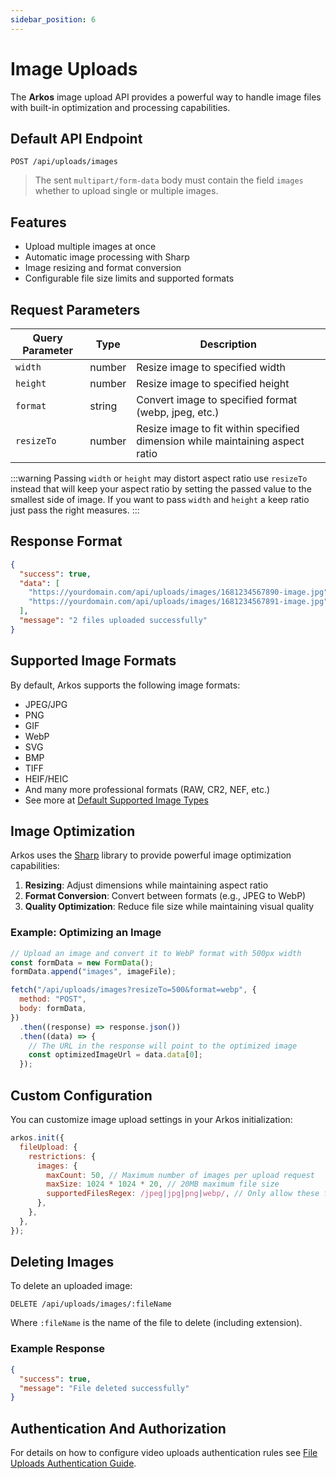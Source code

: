 ```yaml
---
sidebar_position: 6
---
```


# Image Uploads

The **Arkos** image upload API provides a powerful way to handle image files with built-in optimization and processing capabilities.

## Default API Endpoint

```
POST /api/uploads/images
```

> The sent `multipart/form-data` body must contain the field `images` whether to upload single or multiple images.

## Features

- Upload multiple images at once
- Automatic image processing with Sharp
- Image resizing and format conversion
- Configurable file size limits and supported formats

## Request Parameters

| Query Parameter | Type   | Description                                                                   |
| --------------- | ------ | ----------------------------------------------------------------------------- |
| `width`         | number | Resize image to specified width                                               |
| `height`        | number | Resize image to specified height                                              |
| `format`        | string | Convert image to specified format (webp, jpeg, etc.)                          |
| `resizeTo`      | number | Resize image to fit within specified dimension while maintaining aspect ratio |

:::warning
Passing `width` or `height` may distort aspect ratio use `resizeTo` instead that will keep your aspect ratio by setting the passed value to the smallest side of image. If you want to pass `width` and `height` a keep ratio just pass the right measures.
:::

## Response Format

```json
{
  "success": true,
  "data": [
    "https://yourdomain.com/api/uploads/images/1681234567890-image.jpg",
    "https://yourdomain.com/api/uploads/images/1681234567891-image.jpg"
  ],
  "message": "2 files uploaded successfully"
}
```

## Supported Image Formats

By default, Arkos supports the following image formats:

- JPEG/JPG
- PNG
- GIF
- WebP
- SVG
- BMP
- TIFF
- HEIF/HEIC
- And many more professional formats (RAW, CR2, NEF, etc.)
- See more at [Default Supported Image Types](/docs/api-reference/default-supported-upload-files#image-files)

## Image Optimization

Arkos uses the [Sharp](https://sharp.pixelplumbing.com/) library to provide powerful image optimization capabilities:

1. **Resizing**: Adjust dimensions while maintaining aspect ratio
2. **Format Conversion**: Convert between formats (e.g., JPEG to WebP)
3. **Quality Optimization**: Reduce file size while maintaining visual quality

### Example: Optimizing an Image

```javascript
// Upload an image and convert it to WebP format with 500px width
const formData = new FormData();
formData.append("images", imageFile);

fetch("/api/uploads/images?resizeTo=500&format=webp", {
  method: "POST",
  body: formData,
})
  .then((response) => response.json())
  .then((data) => {
    // The URL in the response will point to the optimized image
    const optimizedImageUrl = data.data[0];
  });
```

## Custom Configuration

You can customize image upload settings in your Arkos initialization:

```javascript
arkos.init({
  fileUpload: {
    restrictions: {
      images: {
        maxCount: 50, // Maximum number of images per upload request
        maxSize: 1024 * 1024 * 20, // 20MB maximum file size
        supportedFilesRegex: /jpeg|jpg|png|webp/, // Only allow these formats
      },
    },
  },
});
```

## Deleting Images

To delete an uploaded image:

```
DELETE /api/uploads/images/:fileName
```

Where `:fileName` is the name of the file to delete (including extension).

### Example Response

```json
{
  "success": true,
  "message": "File deleted successfully"
}
```

## Authentication And Authorization

For details on how to configure video uploads authentication rules see [File Uploads Authentication Guide](/docs/advanced-guide/file-uploads-authentication).
